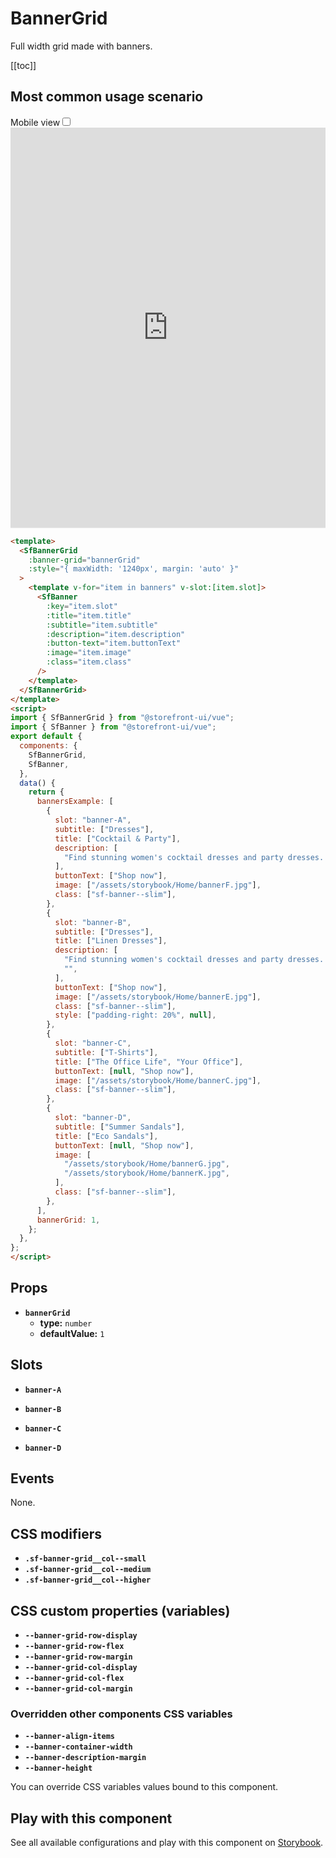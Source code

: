 # BannerGrid

Full width grid made with banners.

[[toc]]

## Most common usage scenario

<div class="vuepress-mobile">
    <label for="vuepress-mobile" class="vuepress-mobile-label">Mobile view</label><input id="vuepress-mobile" type="checkbox" class="vuepress-mobile-checkbox">
    <iframe class="storybook-iframe" src="https://storybook.storefrontui.io/iframe.html?id=organisms-bannergrid--common" style="width: 100%; border: 0; border-bottom: 1px solid #eee;height: 40rem"></iframe>
  </div>

```html
<template>
  <SfBannerGrid
    :banner-grid="bannerGrid"
    :style="{ maxWidth: '1240px', margin: 'auto' }"
  >
    <template v-for="item in banners" v-slot:[item.slot]>
      <SfBanner
        :key="item.slot"
        :title="item.title"
        :subtitle="item.subtitle"
        :description="item.description"
        :button-text="item.buttonText"
        :image="item.image"
        :class="item.class"
      />
    </template>
  </SfBannerGrid>
</template>
<script>
import { SfBannerGrid } from "@storefront-ui/vue";
import { SfBanner } from "@storefront-ui/vue";
export default {
  components: {
    SfBannerGrid,
    SfBanner,
  },
  data() {
    return {
      bannersExample: [
        {
          slot: "banner-A",
          subtitle: ["Dresses"],
          title: ["Cocktail & Party"],
          description: [
            "Find stunning women's cocktail dresses and party dresses. Stand out in lace and metallic cocktail dresses from all your favorite brands.",
          ],
          buttonText: ["Shop now"],
          image: ["/assets/storybook/Home/bannerF.jpg"],
          class: ["sf-banner--slim"],
        },
        {
          slot: "banner-B",
          subtitle: ["Dresses"],
          title: ["Linen Dresses"],
          description: [
            "Find stunning women's cocktail dresses and party dresses. Stand out in lace and metallic cocktail dresses from all your favorite brands.",
            "",
          ],
          buttonText: ["Shop now"],
          image: ["/assets/storybook/Home/bannerE.jpg"],
          class: ["sf-banner--slim"],
          style: ["padding-right: 20%", null],
        },
        {
          slot: "banner-C",
          subtitle: ["T-Shirts"],
          title: ["The Office Life", "Your Office"],
          buttonText: [null, "Shop now"],
          image: ["/assets/storybook/Home/bannerC.jpg"],
          class: ["sf-banner--slim"],
        },
        {
          slot: "banner-D",
          subtitle: ["Summer Sandals"],
          title: ["Eco Sandals"],
          buttonText: [null, "Shop now"],
          image: [
            "/assets/storybook/Home/bannerG.jpg",
            "/assets/storybook/Home/bannerK.jpg",
          ],
          class: ["sf-banner--slim"],
        },
      ],
      bannerGrid: 1,
    };
  },
};
</script>
```

## Props

- **`bannerGrid`**
  - **type:** `number`
  - **defaultValue:** `1`

## Slots

- **`banner-A`**

- **`banner-B`**

- **`banner-C`**

- **`banner-D`**

## Events

None.

## CSS modifiers

- **`.sf-banner-grid__col--small`**
- **`.sf-banner-grid__col--medium`**
- **`.sf-banner-grid__col--higher`**

## CSS custom properties (variables)

- **`--banner-grid-row-display`**
- **`--banner-grid-row-flex`**
- **`--banner-grid-row-margin`**
- **`--banner-grid-col-display`**
- **`--banner-grid-col-flex`**
- **`--banner-grid-col-margin`**
### Overridden other components CSS variables 
- **`--banner-align-items`**
- **`--banner-container-width`**
- **`--banner-description-margin`**
- **`--banner-height`**


You can override CSS variables values bound to this component.

<!-- No _internal components -->

## Play with this component

See all available configurations and play with this component on <a href="https://storybook.storefrontui.io/?path=/story/organisms-bannergrid--common">Storybook</a>.
